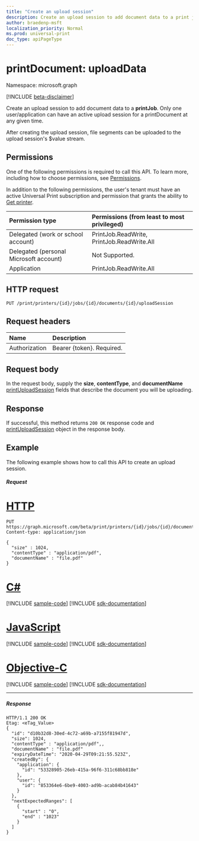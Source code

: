 ```yaml
---
title: "Create an upload session"
description: Create an upload session to add document data to a print job.
author: braedenp-msft
localization_priority: Normal
ms.prod: universal-print
doc_type: apiPageType
---
```


# printDocument: uploadData

Namespace: microsoft.graph

[!INCLUDE [beta-disclaimer](../../includes/beta-disclaimer.md)]

Create an upload session to add document data to a **printJob**. Only one user/application can have an active upload session for a printDocument at any given time.

After creating the upload session, file segments can be uploaded to the upload session's $value stream.

## Permissions
One of the following permissions is required to call this API. To learn more, including how to choose permissions, see [Permissions](/graph/permissions-reference).

In addition to the following permissions, the user's tenant must have an active Universal Print subscription and permission that grants the ability to [Get printer](printer-get.md).

|Permission type | Permissions (from least to most privileged) |
|:---------------|:--------------------------------------------|
|Delegated (work or school account)| PrintJob.ReadWrite, PrintJob.ReadWrite.All |
|Delegated (personal Microsoft account)|Not Supported.|
|Application|PrintJob.ReadWrite.All|

## HTTP request
<!-- { "blockType": "ignored" } -->
```http
PUT /print/printers/{id}/jobs/{id}/documents/{id}/uploadSession
```
## Request headers
| Name          | Description   |
|:--------------|:--------------|
| Authorization | Bearer {token}. Required. |

## Request body
In the request body, supply the **size**, **contentType**, and **documentName** [printUploadSession](../resources/printuploadsession.md) fields that describe the document you will be uploading.

## Response
If successful, this method returns `200 OK` response code and [printUploadSession](../resources/printUploadSession.md) object in the response body.

## Example
The following example shows how to call this API to create an upload session.
##### Request

# [HTTP](#tab/http)
<!-- {
  "blockType": "request",
  "name": "printdocument-put-uploadsession"
}-->
```http
PUT https://graph.microsoft.com/beta/print/printers/{id}/jobs/{id}/documents/{id}/uploadSession
Content-type: application/json

{
  "size" : 1024,
  "contentType" : "application/pdf",
  "documentName" : "file.pdf"
}
```
# [C#](#tab/csharp)
[!INCLUDE [sample-code](../includes/snippets/csharp/printdocument-uploaddata-csharp-snippets.md)]
[!INCLUDE [sdk-documentation](../includes/snippets/snippets-sdk-documentation-link.md)]

# [JavaScript](#tab/javascript)
[!INCLUDE [sample-code](../includes/snippets/javascript/printdocument-uploaddata-javascript-snippets.md)]
[!INCLUDE [sdk-documentation](../includes/snippets/snippets-sdk-documentation-link.md)]

# [Objective-C](#tab/objc)
[!INCLUDE [sample-code](../includes/snippets/objc/printdocument-uploaddata-objc-snippets.md)]
[!INCLUDE [sdk-documentation](../includes/snippets/snippets-sdk-documentation-link.md)]

---

##### Response

<!-- {
  "blockType": "response",
  "truncated": true,
  "@odata.type": "microsoft.graph.printUploadSession"
} -->
```http
HTTP/1.1 200 OK
Etag: <eTag_Value>
{
  "id": "d10b32d8-30ed-4c72-a69b-a7155f81947d",
  "size": 1024,
  "contentType" : "application/pdf",,
  "documentName" : "file.pdf"
  "expiryDateTime": "2020-04-29T09:21:55.523Z",
  "createdBy": {
    "application": {
      "id": "53328905-26eb-415a-96f6-311c68bb818e"
    },
    "user": {
      "id": "853364e6-6be9-4003-ad9b-acab84b41643"
    }
  },
  "nextExpectedRanges": [
    { 
      "start" : "0",
      "end" : "1023"
    }
  ]
}
```
